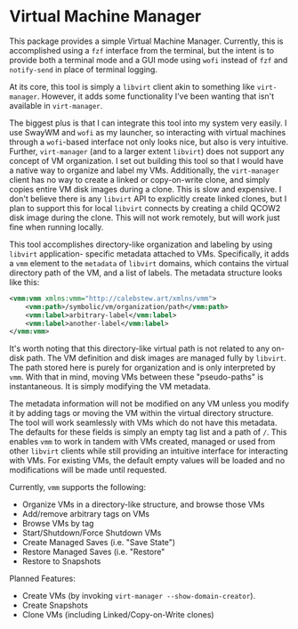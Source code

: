 # Virtual Machine Manager
This package provides a simple Virtual Machine Manager. Currently, this is accomplished
using a `fzf` interface from the terminal, but the intent is to provide both a terminal
mode and a GUI mode using `wofi` instead of `fzf` and `notify-send` in place of terminal
logging.

At its core, this tool is simply a `libvirt` client akin to something like `virt-manager`.
However, it adds some functionality I've been wanting that isn't available in `virt-manager`.

The biggest plus is that I can integrate this tool into my system very easily. I use SwayWM
and `wofi` as my launcher, so interacting with virtual machines through a `wofi`-based
interface not only looks nice, but also is very intuitive. Further, `virt-manager` (and to
a larger extent `libvirt`) does not support any concept of VM organization. I set out building
this tool so that I would have a native way to organize and label my VMs. Additionally, the
`virt-manager` client has no way to create a linked or copy-on-write clone, and simply copies
entire VM disk images during a clone. This is slow and expensive. I don't believe there is any
`libvirt` API to explicitly create linked clones, but I plan to support this for local `libvirt`
connects by creating a child QCOW2 disk image during the clone. This will not work remotely,
but will work just fine when running locally.

This tool accomplishes directory-like organization and labeling by using `libvirt` application-
specific metadata attached to VMs. Specifically, it adds a `vmm` element to the `metadata` of
`libvirt` domains, which contains the virtual directory path of the VM, and a list of labels.
The metadata structure looks like this:

``` xml
<vmm:vmm xmlns:vmm="http://calebstew.art/xmlns/vmm">
    <vmm:path>/symbolic/vm/organization/path</vmm:path>
    <vmm:label>arbitrary-label</vmm:label>
    <vmm:label>another-label</vmm:label>
</vmm:vmm>
```

It's worth noting that this directory-like virtual path is not related to any on-disk path. The
VM definition and disk images are managed fully by `libvirt`. The path stored here is purely
for organization and is only interpreted by `vmm`. With that in mind, moving VMs between
these "pseudo-paths" is instantaneous. It is simply modifying the VM metadata.

The metadata information will not be modified on any VM unless you modify it by adding tags or
moving the VM within the virtual directory structure. The tool will work seamlessly with VMs
which do not have this metadata.  The defaults for these fields is simply an empty tag list
and a path of `/`. This enables `vmm` to work in tandem with VMs created, managed or used
from other `libvirt` clients while still providing an intuitive interface for interacting with VMs.
For existing VMs, the default empty values will be loaded and no modifications will be made
until requested.

Currently, `vmm` supports the following:
- Organize VMs in a directory-like structure, and browse those VMs
- Add/remove arbitrary tags on VMs
- Browse VMs by tag
- Start/Shutdown/Force Shutdown VMs
- Create Managed Saves (i.e. "Save State")
- Restore Managed Saves (i.e. "Restore"
- Restore to Snapshots

Planned Features:
- Create VMs (by invoking `virt-manager --show-domain-creator`).
- Create Snapshots
- Clone VMs (including Linked/Copy-on-Write clones)
